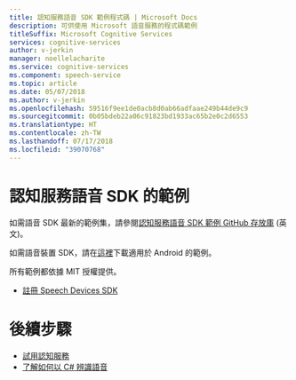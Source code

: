 ```yaml
---
title: 認知服務語音 SDK 範例程式碼 | Microsoft Docs
description: 可供使用 Microsoft 語音服務的程式碼範例
titleSuffix: Microsoft Cognitive Services
services: cognitive-services
author: v-jerkin
manager: noellelacharite
ms.service: cognitive-services
ms.component: speech-service
ms.topic: article
ms.date: 05/07/2018
ms.author: v-jerkin
ms.openlocfilehash: 59516f9ee1de0acb8d0ab66adfaae249b44de9c9
ms.sourcegitcommit: 0b05bdeb22a06c91823bd1933ac65b2e0c2d6553
ms.translationtype: HT
ms.contentlocale: zh-TW
ms.lasthandoff: 07/17/2018
ms.locfileid: "39070768"
---
```

# <a name="samples-for-the-cognitive-services-speech-sdk"></a>認知服務語音 SDK 的範例

如需語音 SDK 最新的範例集，請參閱[認知服務語音 SDK 範例 GitHub 存放庫](https://aka.ms/csspeech/samples) \(英文\)。

如需語音裝置 SDK，請在[這裡](https://github.com/Azure-Samples/Cognitive-Services-Speech-Devices-SDK)下載適用於 Android 的範例。

所有範例都依據 MIT 授權提供。

- [註冊 Speech Devices SDK](get-speech-devices-sdk.md)

# <a name="next-steps"></a>後續步驟

* [試用認知服務](https://azure.microsoft.com/try/cognitive-services/)
* [了解如何以 C# 辨識語音](quickstart-csharp-dotnet-windows.md)

